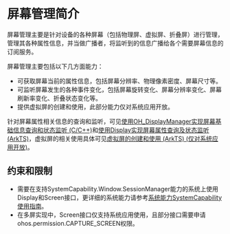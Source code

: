 # 屏幕管理简介

屏幕管理主要是针对设备的各种屏幕（包括物理屏、虚拟屏、折叠屏）进行管理，管理其各种属性信息，并当做广播者，将监听到的信息广播给各个需要屏幕信息的订阅服务。

屏幕管理主要包括以下几方面能力：

- 可获取屏幕当前的属性信息，包括屏幕分辨率、物理像素密度、屏幕尺寸等。
- 可监听屏幕发生的各种事件变化，包括屏幕旋转变化、屏幕分辨率变化、屏幕刷新率变化、折叠状态变化等。
- 提供虚拟屏的创建和使用，此部分能力仅对系统应用开放。

针对屏幕属性相关信息的查询和监听，可见[使用OH_DisplayManager实现屏幕基础信息查询和状态监听 (C/C++)](native-display-manager.md)和[使用Display实现屏幕属性查询及状态监听 (ArkTS)](screenProperty-guideline.md)<!--Del-->，虚拟屏的相关使用具体可见[虚拟屏的创建和使用 (ArkTS) (仅对系统应用开放)](virtualScreen-guideline-sys.md)<!--DelEnd-->。

## 约束和限制

- 需要在支持SystemCapability.Window.SessionManager能力的系统上使用Display和Screen接口，更详细的系统能力请参考<!--RP1-->[系统能力SystemCapability使用指南](../reference/syscap.md)。<!--RP1End-->
- 在多屏实现中，Screen接口仅支持系统应用使用，且部分接口需要申请ohos.permission.CAPTURE_SCREEN权限。